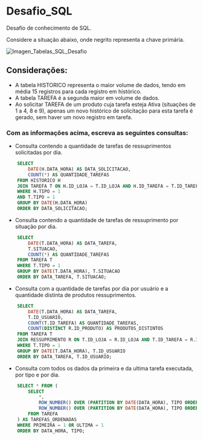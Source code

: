 # Desafio_SQL
Desafio de conhecimento de SQL. 

Considere a situação abaixo, onde negrito representa a chave primária.

![Imagen_Tabelas_SQL_Desafio](https://github.com/user-attachments/assets/327f9ba8-44f5-4a8e-842b-cf6a46353aa2)

## Considerações:

- A tabela HISTORICO representa o maior volume de dados, tendo em média 15 registros para cada registro em histórico.
- A tabela TAREFA é a segunda maior em volume de dados.
- Ao solicitar TAREFA de um produto cuja tarefa esteja Ativa (situações de 1 a 4, 8 e 9), apenas um novo histórico de solicitação para esta tarefa é gerado, sem haver um novo registro em tarefa.

### Com as informações acima, escreva as seguintes consultas:

- Consulta contendo a quantidade de tarefas de ressuprimentos solicitadas
por dia.

```sql
    SELECT 
        DATE(H.DATA_HORA) AS DATA_SOLICITACAO,
        COUNT(*) AS QUANTIDADE_TAREFAS
    FROM HISTORICO H
    JOIN TAREFA T ON H.ID_LOJA = T.ID_LOJA AND H.ID_TAREFA = T.ID_TAREFA
    WHERE H.TIPO = 1  
    AND T.TIPO = 1   
    GROUP BY DATE(H.DATA_HORA)
    ORDER BY DATA_SOLICITACAO;
```

- Consulta contendo a quantidade de tarefas de ressuprimento por situação por dia.
```sql
    SELECT 
        DATE(T.DATA_HORA) AS DATA_TAREFA,
        T.SITUACAO,
        COUNT(*) AS QUANTIDADE_TAREFAS
    FROM TAREFA T
    WHERE T.TIPO = 1 
    GROUP BY DATE(T.DATA_HORA), T.SITUACAO
    ORDER BY DATA_TAREFA, T.SITUACAO;
```

- Consulta com a quantidade de tarefas por dia por usuário e a quantidade distinta de produtos ressuprimentos.
```sql
    SELECT 
        DATE(T.DATA_HORA) AS DATA_TAREFA,
        T.ID_USUARIO,
        COUNT(T.ID_TAREFA) AS QUANTIDADE_TAREFAS,
        COUNT(DISTINCT R.ID_PRODUTO) AS PRODUTOS_DISTINTOS
    FROM TAREFA T
    JOIN RESSUPRIMENTO R ON T.ID_LOJA = R.ID_LOJA AND T.ID_TAREFA = R.ID_TAREFA
    WHERE T.TIPO = 1 
    GROUP BY DATE(T.DATA_HORA), T.ID_USUARIO
    ORDER BY DATA_TAREFA, T.ID_USUARIO;
```

- Consulta com todos os dados da primeira e da ultima tarefa executada, por tipo e por dia.
```sql
    SELECT * FROM (
        SELECT 
            *,
            ROW_NUMBER() OVER (PARTITION BY DATE(DATA_HORA), TIPO ORDER BY DATA_HORA ASC) AS PRIMEIRA,
            ROW_NUMBER() OVER (PARTITION BY DATE(DATA_HORA), TIPO ORDER BY DATA_HORA DESC) AS ULTIMA
        FROM TAREFA
    ) AS TAREFAS_ORDENADAS
    WHERE PRIMEIRA = 1 OR ULTIMA = 1
    ORDER BY DATA_HORA, TIPO;
```
